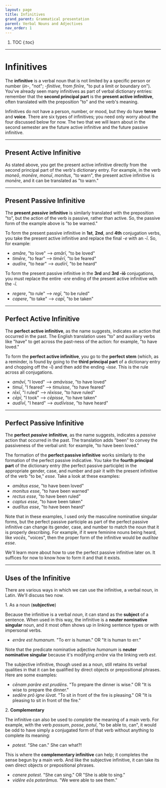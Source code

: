 ```yaml
---
layout: page
title: Infinitives
grand_parent: Grammatical presentation
parent: Verbal Nouns and Adjectives
nav_order: 1
---
```


1. TOC
{:toc}

***

# Infinitives

The **infinitive** is a verbal noun that is not limited by a specific person or number (*in-*, "not"; *-finitive*, from *finīre*, "to put a limit or boundary on"). You've already seen many infinitives as part of verbal dictionary entries: remember that the **second principal part** is the **present active infinitive**, often translated with the preposition "to" and the verb's meaning.

Infinitives do not have a person, number, or mood, but they do have **tense** and **voice**. There are six types of infinitives; you need only worry about the four discussed below for now. The two that we will learn about in the second semester are the future active infinitive and the future passive infinitive.

***

## Present Active Infinitive

As stated above, you get the present active infinitive directly from the second principal part of the verb's dictionary entry. For example, in the verb *moneō*, *monēre*, *monuī*, *monitus*, "to warn", the present active infinitive is *monēre*, and it can be translated as "to warn."

***

## Present Passive Infinitive

The **present** ***passive*** **infinitive** is similarly translated with the preposition "to", but the action of the verb is passive, rather than active. So, the passive form of the example above is "to be warned."

To form the present passive infinitive in **1st**, **2nd**, and **4th** conjugation verbs, you take the present active infinitive and replace the final *-e* with an *-ī*. So, for example:

- *amāre*, "to love" --> *amārī*, "to be loved"
- *timēre*, "to fear" --> *timērī*, "to be feared"
- *audīre*, "to hear" --> *audīrī*, "to be heard"

To form the present passive infinitive in the **3rd** and **3rd -iō** conjugations, you must replace the entire *-ere* ending of the present active infinitive with the *-ī*.

- *regere*, "to rule" --> *regī*, "to be ruled"
- *capere*, "to take" --> *capī*, "to be taken"

***

## Perfect Active Infinitive

The **perfect active infinitive**, as the name suggests, indicates an action that occurred in the past. The English translation uses "to" and auxiliary verbs like "have" to get across the past-ness of the action: for example, "to have loved."

To form the **perfect active infinitive**, you go to the **perfect stem** (which, as a reminder, is found by going to the **third principal part** of a dictionary entry and chopping off the *-ī*) and then add the ending *-isse*. This is the rule across all conjugations.

- *amāvī*, "I loved" --> *amāvisse*, "to have loved"
- *timuī*, "I feared" --> *timuisse*, "to have feared"
- *rēxī*, "I ruled" --> *rēxisse*, "to have ruled"
- *cēpī*, "I took" --> *cēpisse*, "to have taken"
- *audīvī*, "I heard" --> *audīvisse*, "to have heard"

***

## Perfect Passive Infinitive

The **perfect** ***passive*** **infinitive**, as the name suggests, indicates a *passive* action that occurred in the past. The translation adds "been" to convey the passiveness of the verbal unit: for example, "to have been loved."

The formation of the **perfect passive infinitive** works similarly to the formation of the perfect passive indicative. You take the **fourth principal part** of the dictionary entry (the perfect passive participle) in the appropriate gender, case, and number and pair it with the present infinitive of the verb "to be," *esse*. Take a look at these examples:

- *amātus esse*, "to have been loved"
- *monitus esse*, "to have been warned"
- *rectus esse*, "to have been ruled"
- *captus esse*, "to have been taken"
- *audītus esse*, "to have been heard"

Note that in these examples, I used only the masculine nominative singular forms, but the perfect passive participle as part of the perfect passive infinitive can change its gender, case, and number to match the noun that it is properly describing. For example, if it were feminine nouns being heard, like *vocēs*, "voices", then the proper form of the infinitive would be *audītae esse*.

We'll learn more about how to use the perfect passive infinitive later on. It suffices for now to know how to form it and that it exists.

***

## Uses of the Infinitive

There are various ways in which we can use the infinitive, a verbal noun, in Latin. We'll discuss two now.

1\. As a noun (**subjective**)

Because the infinitive is a verbal *noun*, it can stand as the **subject** of a sentence. When used in this way, the infinitive is a **neuter nominative singular** noun, and it most often shows up in linking sentence types or with impersonal verbs.

- *errāre est humanum.* "To err is human." OR "It is human to err."

Note that the predicate nominative adjective *humanum* is **neuter nominative singular** because it's modifying *errāre* via the linking verb *est*.

The subjective infinitive, though used as a noun, still retains its verbal qualities in that it can be qualified by direct objects or prepositional phrases. Here are some examples:

- *cēnam parāre est prudēns.* "To prepare the dinner is wise." OR "It is wise to prepare the dinner."
- *sedēre prō igne iūvat.* "To sit in front of the fire is pleasing." OR "It is pleasing to sit in front of the fire."

2\. **Complementary**

The infinitive can also be used to *complete* the meaning of a main verb. For example, with the verb *possum*, *posse*, *potuī*, "to be able to, can", it would be odd to have simply a conjugated form of that verb without anything to complete its meaning:

- *potest.* "She can." She can what?!

This is where the **complementary infinitive** can help; it completes the sense begun by a main verb. And like the subjective infinitive, it can take its own direct objects or prepositional phrases.

- *canere potest.* "She can sing." OR "She is able to sing."
- *vidēre eōs poterāmus.* "We were able to see them."
